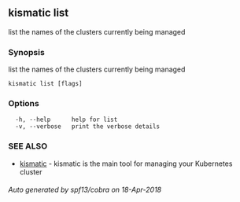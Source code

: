 ## kismatic list

list the names of the clusters currently being managed

### Synopsis

list the names of the clusters currently being managed

```
kismatic list [flags]
```

### Options

```
  -h, --help      help for list
  -v, --verbose   print the verbose details
```

### SEE ALSO

* [kismatic](kismatic.md)	 - kismatic is the main tool for managing your Kubernetes cluster

###### Auto generated by spf13/cobra on 18-Apr-2018
